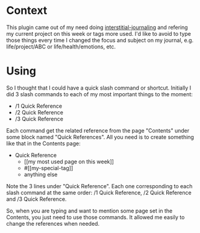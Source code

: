# Context

This plugin came out of my need doing [interstitial-journaling](https://nesslabs.com/interstitial-journaling) and refering my current project on this week or tags more used.
I'd like to avoid to type those things every time I changed the focus and subject on my journal, e.g. life/project/ABC or life/health/emotions, etc.

# Using 
So I thought that I could have a quick slash command or shortcut.
Initially I did 3 slash commands to each of my most important things to the moment:
- /1 Quick Reference
- /2 Quick Reference
- /3 Quick Reference

Each command get the related reference from the page "Contents" under some block named "Quick References".
All you need is to create something like that in the Contents page:

- Quick Reference
  - [[my most used page on this week]]
  - #[[my-special-tag]]
  - anything else

Note the 3 lines under "Quick Reference". Each one corresponding to each slash command at the same order: /1 Quick Reference, /2 Quick Reference and /3 Quick Reference.

So, when you are typing and want to mention some page set in the Contents, you just need to use those commands.
It allowed me easily to change the references when needed.
